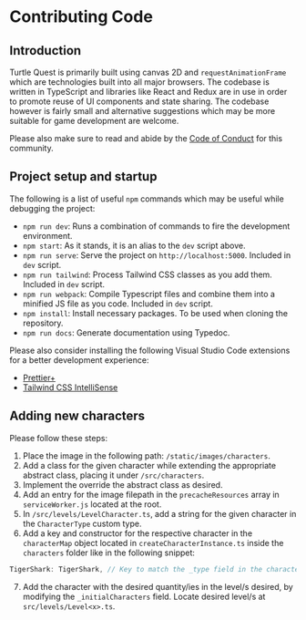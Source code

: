 # Contributing Code
## Introduction
Turtle Quest is primarily built using canvas 2D and ``requestAnimationFrame`` 
which are technologies built into all major browsers. The codebase is written 
in TypeScript and libraries like React and Redux are in use in order to 
promote reuse of UI components and state sharing. The codebase however is 
fairly small and alternative suggestions which may be more suitable for game 
development are welcome.

Please also make sure to read and abide by the 
[Code of Conduct](CODE_OF_CONDUCT.md) for this community.

## Project setup and startup
The following is a list of useful ``npm`` commands which may be useful while 
debugging the project:
* ``npm run dev``: Runs a combination of commands to fire the development 
environment.
* ``npm start``: As it stands, it is an alias to the ``dev`` script above.
* ``npm run serve``: Serve the project on ``http://localhost:5000``. Included 
in ``dev`` script.
* ``npm run tailwind``: Process Tailwind CSS classes as you add them. Included 
in ``dev`` script.
* ``npm run webpack``: Compile Typescript files and combine them into a 
minified JS file as you code. Included in ``dev`` script.
* ``npm install``: Install necessary packages. To be used when cloning the 
repository.
* ``npm run docs``: Generate documentation using Typedoc.

Please also consider installing the following Visual Studio Code extensions 
for a better development experience:
* [Prettier+](https://marketplace.visualstudio.com/items?itemName=svipas.prettier-plus)
* [Tailwind CSS IntelliSense](https://marketplace.visualstudio.com/items?itemName=bradlc.vscode-tailwindcss)

## Adding new characters
Please follow these steps:
1. Place the image in the following path: ``/static/images/characters``.
2. Add a class for the given character while extending the appropriate 
abstract class, placing it under ``/src/characters``.
3. Implement the override the abstract class as desired.
4. Add an entry for the image filepath in the ``precacheResources`` array in 
``serviceWorker.js`` located at the root.
5. In ``/src/levels/LevelCharacter.ts``, add a string for the given character 
in the ``CharacterType`` custom type.
6. Add a key and constructor for the respective character in the 
``characterMap`` object located in ``createCharacterInstance.ts`` inside the 
``characters`` folder like in the following snippet:
```js
TigerShark: TigerShark, // Key to match the _type field in the character class
```
7. Add the character with the desired quantity/ies in the level/s desired, by 
modifying the ``_initialCharacters`` field. Locate desired level/s at 
``src/levels/Level<x>.ts``.
